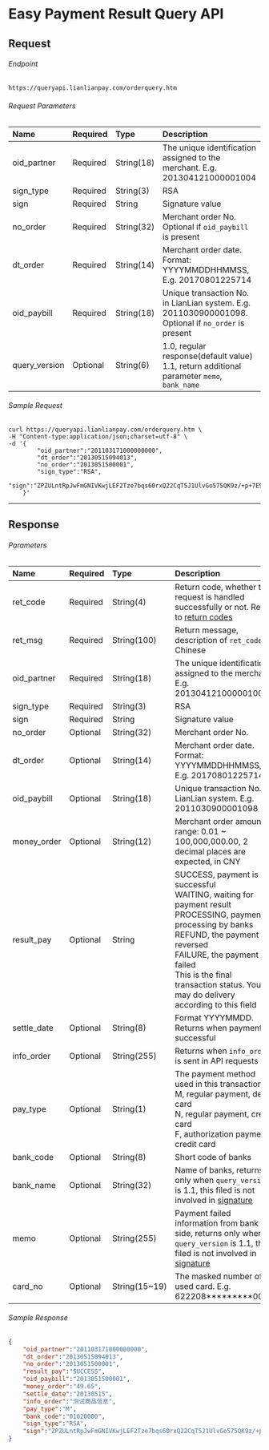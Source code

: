 # Easy Payment Result Query API

## Request

###### Endpoint

```html
https://queryapi.lianlianpay.com/orderquery.htm
```

###### Request Parameters

|Name|Required|Type|Description|
|:---|:---|:---|:---|
|oid_partner|Required|String(18)|The unique identification assigned to the merchant. E.g. 201304121000001004|
|sign_type|Required|String(3)|RSA |
|sign|Required|String|Signature value|
|no_order|Required|String(32)|Merchant order No. Optional if ```oid_paybill``` is present |
|dt_order|Required|String(14)|Merchant order date. Format: YYYYMMDDHHMMSS, E.g. 20170801225714|
|oid_paybill|Required|String(18)|Unique transaction No. in LianLian system. E.g. 2011030900001098. Optional if ```no_order``` is present |
|query_version|Optional|String(6)| 1.0, regular response(default value) <br> 1.1, return additional parameter ```memo```, ```bank_name``` |

###### Sample Request

```curl
curl https://queryapi.lianlianpay.com/orderquery.htm \
-H "Content-type:application/json;charset=utf-8" \
-d '{
    	"oid_partner":"201103171000000000",
    	"dt_order":"20130515094013",
    	"no_order":"2013051500001",
    	"sign_type":"RSA",
    	"sign":"ZPZULntRpJwFmGNIVKwjLEF2Tze7bqs60rxQ22CqT5J1UlvGo575QK9z/+p+7E9cOoRoWzqR6xHZ6WVv3dloyGKDR0btvrdqPgUAoeaX/YOWzTh00vwcQ+HBtXE+vPTfAqjCTxiiSJEOY7ATCF1q7iP3sfQxhS0nDUug1LP3OLk="
    }'
```

***

## Response

###### Parameters

|Name|Required|Type|Description|
|:---|:---|:---|:---|
|ret_code|Required|String(4)|Return code, whether the request is handled successfully or not. Refer to [return codes](return_code.md)|
|ret_msg|Required|String(100)|Return message, description of ```ret_code```, in Chinese |
|oid_partner|Required|String(18)|The unique identification assigned to the merchant. E.g. 201304121000001004|
|sign_type|Required|String(3)|RSA |
|sign|Required|String|Signature value|
|no_order|Optional|String(32)|Merchant order No.|
|dt_order|Optional|String(14)|Merchant order date. Format: YYYYMMDDHHMMSS, E.g. 20170801225714|
|oid_paybill|Optional|String(18)|Unique transaction No. in LianLian system. E.g. 2011030900001098|
|money_order|Optional|String(12)|Merchant order amount, range: 0.01 ~ 100,000,000.00, 2 decimal places are expected, in CNY|
|result_pay|Optional|String| SUCCESS, payment is successful <br> WAITING, waiting for payment result <br> PROCESSING, payment is processing by banks <br> REFUND, the payment is reversed <br> FAILURE, the payment is failed <br> This is the final transaction status. You may do delivery according to this field|
|settle_date|Optional|String(8)| Format YYYYMMDD. Returns when payment is successful|
|info_order|Optional|String(255)| Returns when ```info_order``` is sent in API requests|
|pay_type|Optional|String(1)| The payment method used in this transaction. <br> M, regular payment, debit card <br> N, regular payment, credit card <br>  F, authorization payment, credit card| 
|bank_code|Optional|String(8)| Short code of banks|
|bank_name|Optional|String(32)| Name of banks, returns only when ```query_version``` is 1.1, this filed is not involved in [signature](signature.md)|
|memo|Optional|String(255)| Payment failed information from bank side,  returns only when ```query_version``` is 1.1, this filed is not involved in [signature](signature.md) |
|card_no|Optional|String(15~19)| The masked number of used card. E.g. 622208*********0000 |

###### Sample Response

```json
{
	"oid_partner":"201103171000000000",
	"dt_order":"20130515094013",
	"no_order":"2013051500001",
	"result_pay":"SUCCESS",
	"oid_paybill":"2013051500001",
	"money_order":"49.65",
	"settle_date":"20130515",
	"info_order":"测试商品信息",
	"pay_type":"M",
	"bank_code":"01020000",
	"sign_type":"RSA",
	"sign":"ZPZULntRpJwFmGNIVKwjLEF2Tze7bqs60rxQ22CqT5J1UlvGo575QK9z/+p+7E9cOoRoWzqR6xHZ6WVv3dloyGKDR0btvrdqPgUAoeaX/YOWzTh00vwcQ+HBtXE+vPTfAqjCTxiiSJEOY7ATCF1q7iP3sfQxhS0nDUug1LP3OLk="
}
```